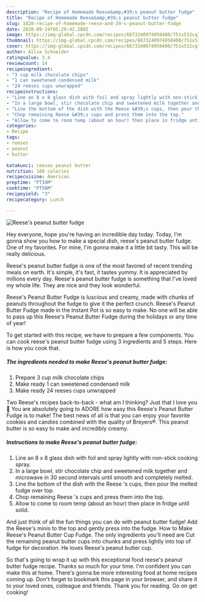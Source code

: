 ```yaml
---
description: "Recipe of Homemade Reese&amp;#39;s peanut butter fudge"
title: "Recipe of Homemade Reese&amp;#39;s peanut butter fudge"
slug: 1820-recipe-of-homemade-reese-and-39-s-peanut-butter-fudge
date: 2020-09-24T05:29:42.280Z
image: https://img-global.cpcdn.com/recipes/6673240974950400/751x532cq70/reeses-peanut-butter-fudge-recipe-main-photo.jpg
thumbnail: https://img-global.cpcdn.com/recipes/6673240974950400/751x532cq70/reeses-peanut-butter-fudge-recipe-main-photo.jpg
cover: https://img-global.cpcdn.com/recipes/6673240974950400/751x532cq70/reeses-peanut-butter-fudge-recipe-main-photo.jpg
author: Allie Schneider
ratingvalue: 3.4
reviewcount: 14
recipeingredient:
- "3 cup milk chocolate chips"
- "1 can sweetened condensed milk"
- "24 reeses cups unwrapped"
recipeinstructions:
- "Line an 8 x 8 glass dish with foil and spray lightly with non-stick cooking spray."
- "In a large bowl, stir chocolate chip and sweetened milk together and microwave in 30 second intervals until smooth and completely melted."
- "Line the bottom of the dish with the Reese &#39;s cups, then pour the melted fudge over top."
- "Chop remaining Reese &#39;s cups and press them into the top."
- "Allow to come to room temp (about an hour) then place in fridge until solid."
categories:
- Recipe
tags:
- reeses
- peanut
- butter

katakunci: reeses peanut butter 
nutrition: 108 calories
recipecuisine: American
preptime: "PT34M"
cooktime: "PT56M"
recipeyield: "3"
recipecategory: Lunch

---
```



![Reese&#39;s peanut butter fudge](https://img-global.cpcdn.com/recipes/6673240974950400/751x532cq70/reeses-peanut-butter-fudge-recipe-main-photo.jpg)

Hey everyone, hope you're having an incredible day today. Today, I'm gonna show you how to make a special dish, reese&#39;s peanut butter fudge. One of my favorites. For mine, I'm gonna make it a little bit tasty. This will be really delicious.

Reese&#39;s peanut butter fudge is one of the most favored of recent trending meals on earth. It's simple, it's fast, it tastes yummy. It is appreciated by millions every day. Reese&#39;s peanut butter fudge is something that I've loved my whole life. They are nice and they look wonderful.

Reese&#39;s Peanut Butter Fudge is luscious and creamy, made with chunks of peanuts throughout the fudge to give it the perfect crunch. Reese&#39;s Peanut Butter Fudge made in the Instant Pot is so easy to make. No one will be able to pass up this Reese&#39;s Peanut Butter Fudge during the holidays or any time of year!


To get started with this recipe, we have to prepare a few components. You can cook reese&#39;s peanut butter fudge using 3 ingredients and 5 steps. Here is how you cook that.

<!--inarticleads1-->

##### The ingredients needed to make Reese&#39;s peanut butter fudge:

1. Prepare 3 cup milk chocolate chips
1. Make ready 1 can sweetened condensed milk
1. Make ready 24 reeses cups unwrapped


Two Reese&#39;s recipes back-to-back - what am I thinking? Just that I love you 🙂 You are absolutely going to ADORE how easy this Reese&#39;s Peanut Butter Fudge is to make! The best news of all is that you can enjoy your favorite cookies and candies combined with the quality of Breyers®. This peanut butter is so easy to make and incredibly creamy. 

<!--inarticleads2-->

##### Instructions to make Reese&#39;s peanut butter fudge:

1. Line an 8 x 8 glass dish with foil and spray lightly with non-stick cooking spray.
1. In a large bowl, stir chocolate chip and sweetened milk together and microwave in 30 second intervals until smooth and completely melted.
1. Line the bottom of the dish with the Reese &#39;s cups, then pour the melted fudge over top.
1. Chop remaining Reese &#39;s cups and press them into the top.
1. Allow to come to room temp (about an hour) then place in fridge until solid.


And just think of all the fun things you can do with peanut butter fudge! Add the Reese&#39;s minis to the top and gently press into the fudge. How to Make Reese&#39;s Peanut Butter Cup Fudge. The only ingredients you&#39;ll need are Cut the remaining peanut butter cups into chunks and press lightly into top of fudge for decoration. He loves Reese&#39;s peanut butter cup. 

So that's going to wrap it up with this exceptional food reese&#39;s peanut butter fudge recipe. Thanks so much for your time. I'm confident you can make this at home. There's gonna be more interesting food at home recipes coming up. Don't forget to bookmark this page in your browser, and share it to your loved ones, colleague and friends. Thank you for reading. Go on get cooking!
